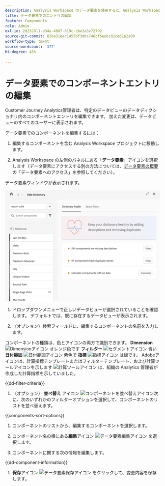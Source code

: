 ```yaml
---
description: Analysis Workspace のデータ要素を使用すると、Analysis Workspace の様々なコンポーネント（使用目的、承認済み、重複など）をカタログ化して追跡できます。
title: データ要素でのエントリの編集
feature: Components
role: Admin
exl-id: 2d232811-e34a-4667-819c-cbe2a3e72702
source-git-commit: 82ba31eec1455bf3d0c746cf5eebc81ce6162a00
workflow-type: tm+mt
source-wordcount: '377'
ht-degree: 45%

---
```


# データ要素でのコンポーネントエントリの編集

Customer Journey Analytics管理者は、特定のデータビューのデータディクショナリ内のコンポーネントエントリを編集できます。 加えた変更は、データビューのすべてのユーザーに表示されます。

データ要素でのコンポーネントを編集するには：

1. 編集するコンポーネントを含む Analysis Workspace プロジェクトに移動します。

1. Analysis Workspace の左側のパネルにある「**データ要素**」アイコンを選択します（データ要素にアクセスする別の方法については、[データ要素の概要](/help/components/data-dictionary/data-dictionary-overview.md)の「データ要素へのアクセス」を参照してください）。

データ要素ウィンドウが表示されます。

![データ要素の管理者表示](assets/data-dictionary-admin.png)

1. ドロップダウンメニューで正しいデータビューが選択されていることを確認します。 デフォルトでは、既に存在するデータビューが表示されます。

1. （オプション）検索フィールドに、編集するコンポーネントの名前を入力します。

コンポーネントの種類は、色とアイコンの両方で識別できます。 **Dimension** ![Dimensionアイコン](https://spectrum.adobe.com/static/icons/workflow_18/Smock_Data_18_N.svg) オレンジ色です **フィルター** ![セグメントアイコン](https://spectrum.adobe.com/static/icons/workflow_18/Smock_Segmentation_18_N.svg) 青い **日付範囲** ![日付範囲アイコン](https://spectrum.adobe.com/static/icons/workflow_18/Smock_Calendar_18_N.svg) 紫色で **指標** ![指標アイコン](https://spectrum.adobe.com/static/icons/workflow_18/Smock_Event_18_N.svg) は緑です。 Adobeアイコンは、計算指標テンプレートまたはフィルターテンプレート、および計算ツールアイコンを示します ![計算ツールアイコン](https://spectrum.adobe.com/static/icons/workflow_18/Smock_Calculator_18_N.svg) は、組織の Analytics 管理者が作成した計算指標を示していました。

{{dd-filter-criteria}}

1. （オプション） **並べ替え** アイコン ![コンポーネントを並べ替えアイコン](https://spectrum.adobe.com/static/icons/workflow_18/Smock_SortOrderDown_18_N.svg)次に、次のいずれかのフィルターオプションを選択して、コンポーネントのリストを並べ替えます。

{{components-sort-options}}

1. コンポーネントのリストから、編集するコンポーネントを選択します。

1. コンポーネント名の横にある&#x200B;**編集**&#x200B;アイコン ![データ要素編集アイコン](https://spectrum.adobe.com/static/icons/workflow_18/Smock_Edit_18_N.svg) を選択します。

1. コンポーネントに関する次の情報を編集します。

{{dd-component-information}}

1. **保存**&#x200B;アイコン ![データ要素保存アイコン](https://spectrum.adobe.com/static/icons/workflow_18/Smock_SaveFloppy_18_N.svg) をクリックして、変更内容を保存します。
